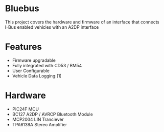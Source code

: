 # Bluebus
This project covers the hardware and firmware of an interface that connects I-Bus enabled vehicles with an A2DP interface

# Features
* Firmware upgradable
* Fully integrated with CD53 / BM54
* User Configurable
* Vehicle Data Logging (1)

# Hardware
* PIC24F MCU
* BC127 A2DP / AVRCP Bluetooth Module
* MCP2004 LIN Tranciever
* TPA6138A Stereo Amplifier
